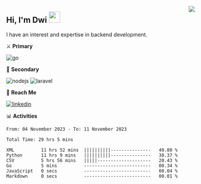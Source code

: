 [<img src="https://komarev.com/ghpvc/?username=masred&color=green&style=flat-square&label=Profile+Views" align="right">](github.com/masred)

## Hi, I'm Dwi <img src="https://raw.githubusercontent.com/MartinHeinz/MartinHeinz/master/wave.gif" width="30px">

I have an interest and expertise in backend development.

⚔️ **Primary**

![go](https://img.shields.io/badge/---?logo=go&label=Golang&style=social)

🔪 **Secondary**

![nodejs](https://img.shields.io/badge/---?logo=node.js&label=Node.js&style=social&logoColor=green)
![laravel](https://img.shields.io/badge/---?logo=laravel&label=Laravel&style=social)

🔗 **Reach Me**

[![linkedin](https://img.shields.io/badge/---?logo=linkedin&label=LinkedIn&style=social)](https://linkedin.com/in/dwifitriyanto)

📊 **Activities**

<!--START_SECTION:waka-->

```all_time
From: 04 November 2023 - To: 11 November 2023

Total Time: 29 hrs 5 mins

XML          11 hrs 52 mins  ||||||||||---------------   40.80 %
Python       11 hrs 9 mins   ||||||||||---------------   38.37 %
CSV          5 hrs 56 mins   |||||--------------------   20.43 %
Go           5 mins          -------------------------   00.34 %
JavaScript   0 secs          -------------------------   00.04 %
Markdown     0 secs          -------------------------   00.01 %
```

<!--END_SECTION:waka-->
